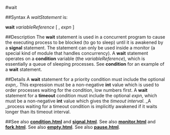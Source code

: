 
#wait

##Syntax
A _waitStatement_ is:

**wait** _variableReference_ [ , _expn_ ]




##Description
The **wait** statement is used in a concurrent program to cause the executing process to be blocked (to go to sleep) until it is awakened by a **signal** statement. The statement can only be used inside a monitor (a special kind of module that handles concurrency). A **wait** statement operates on a **condition** variable (the _variableReference_), which is essentially a queue of sleeping processes. See **condition** for an example of a **wait** statement.



##Details
A **wait** statement for a priority condition must include the optional _expn_,. This expression must be a non-negative **int** value which is used to order processes waiting for the condition, low numbers first.
A **wait** statement for a **timeout** condition must include the optional _expn_, which must be a non-negative **int** value which gives the _timeout interval_. _A _process waiting for a timeout condition is implicitly awakened if it waits longer than its timeout interval.



##See also
**[condition.html](condition)** and **[signal.html](signal)**. See also **[monitor.html](monitor)** and **[fork.html](fork)**. See also **[empty.html](empty)**. See also **[pause.html](pause)**.



